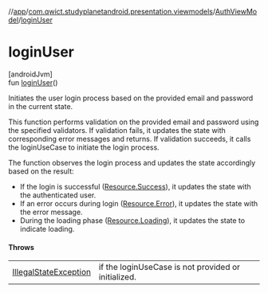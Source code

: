 //[app](../../../index.md)/[com.qwict.studyplanetandroid.presentation.viewmodels](../index.md)/[AuthViewModel](index.md)/[loginUser](login-user.md)

# loginUser

[androidJvm]\
fun [loginUser](login-user.md)()

Initiates the user login process based on the provided email and password in the current state.

This function performs validation on the provided email and password using the specified validators. If validation fails, it updates the state with corresponding error messages and returns. If validation succeeds, it calls the loginUseCase to initiate the login process.

The function observes the login process and updates the state accordingly based on the result:

- 
   If the login is successful ([Resource.Success](../../com.qwict.studyplanetandroid.common/-resource/-success/index.md)), it updates the state with the authenticated user.
- 
   If an error occurs during login ([Resource.Error](../../com.qwict.studyplanetandroid.common/-resource/-error/index.md)), it updates the state with the error message.
- 
   During the loading phase ([Resource.Loading](../../com.qwict.studyplanetandroid.common/-resource/-loading/index.md)), it updates the state to indicate loading.

#### Throws

| | |
|---|---|
| [IllegalStateException](https://kotlinlang.org/api/latest/jvm/stdlib/kotlin/-illegal-state-exception/index.html) | if the loginUseCase is not provided or initialized. |
